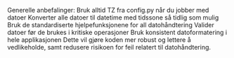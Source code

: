 Generelle anbefalinger:
Bruk alltid TZ fra config.py når du jobber med datoer
Konverter alle datoer til datetime med tidssone så tidlig som mulig
Bruk de standardiserte hjelpefunksjonene for all datohåndtering
Valider datoer før de brukes i kritiske operasjoner
Bruk konsistent datoformatering i hele applikasjonen
Dette vil gjøre koden mer robust og lettere å vedlikeholde, samt redusere risikoen for feil relatert til datohåndtering.